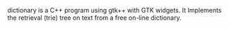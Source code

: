 dictionary is a C++ program using gtk++ with GTK widgets.
It Implements the retrieval (trie) tree on text from a free on-line dictionary.